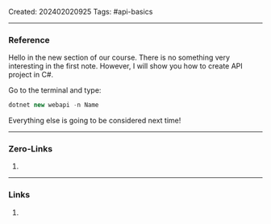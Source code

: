 Created: 202402020925
Tags: #api-basics

---
### Reference

Hello in the new section of our course. There is no something very interesting in the first note. However, I will show you how to create API project in C#.

Go to the terminal and type:

```cs
dotnet new webapi -n Name
```

Everything else is going to be considered next time!

---
### Zero-Links

1. 

-------
### Links

1. 